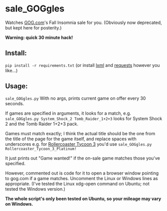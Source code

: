 # sale_GOGgles

Watches [GOG.com](http://www.gog.com)'s Fall Insomnia sale for you. (Obviously now deprecated, but kept here for posterity.)

**Warning: quick 30 minute hack!**

## Install:
`pip install -r requirements.txt`
(or install [lxml](http://lxml.de) and [requests](http://www.python-requests.org) however you like...)

## Usage:

`sale_GOGgles.py`
With no args, prints current game on offer every 30 seconds.

If games are specified in arguments, it looks for a match, e.g. 
`sale_GOGgles.py System_Shock_2 Tomb_Raider_1+2+3`
looks for System Shock 2 and the Tomb Raider 1+2+3 pack.

Games must match exactly; I think the actual title should be the one from the
title of the page for the game itself, and replace spaces with underscores
e.g. for [Rollercoaster Tycoon 3](http://www.gog.com/game/rollercoaster_tycoon_3)
you'd use `sale_GOGgles.py Rollercoaster_Tycoon_3_Platinum!`

It just prints out "Game wanted!" if the on-sale game matches those you've
specified.

However, commented out is code for it to open a browser
window pointing to gog.com if a game matches. Uncomment the Linux or Windows
lines as appropriate. (I've tested the Linux xdg-open command on Ubuntu; not tested the Windows 
version.)

**The whole script's only been tested on Ubuntu, so your mileage may vary on Windows.**
